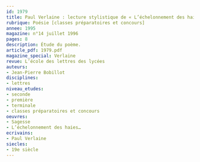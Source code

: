 ```yaml
---
id: 1979
title: Paul Verlaine : lecture stylistique de « L’échelonnement des haies… »
rubrique: Poésie [classes préparatoires et concours]
annee: 1995
magazine: n°14 juillet 1996
pages: 8
description: Étude du poème.
article_pdf: 1979.pdf
magazine_special: Verlaine
revue: L’école des lettres des lycées
auteurs:
- Jean-Pierre Bobillot
disciplines:
- lettres
niveau_etudes:
- seconde
- première
- terminale
- classes préparatoires et concours
oeuvres:
- Sagesse
- L’échelonnement des haies…
ecrivains:
- Paul Verlaine
siecles:
- 19e siècle
---
```

